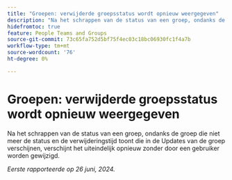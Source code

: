 ```yaml
---
title: "Groepen: verwijderde groepsstatus wordt opnieuw weergegeven"
description: "Na het schrappen van de status van een groep, ondanks de groep die niet meer de status en de verwijderingstijd toont die in de Updates van de groep verschijnen, verschijnt het uiteindelijk opnieuw zonder door een gebruiker worden gewijzigd."
hidefromtoc: true
feature: People Teams and Groups
source-git-commit: 73c65fa752d5bf75f4ec03c18bc06930fc1f4a7b
workflow-type: tm+mt
source-wordcount: '76'
ht-degree: 0%

---
```


# Groepen: verwijderde groepsstatus wordt opnieuw weergegeven

Na het schrappen van de status van een groep, ondanks de groep die niet meer de status en de verwijderingstijd toont die in de Updates van de groep verschijnen, verschijnt het uiteindelijk opnieuw zonder door een gebruiker worden gewijzigd.

_Eerste rapporteerde op 26 juni, 2024._
